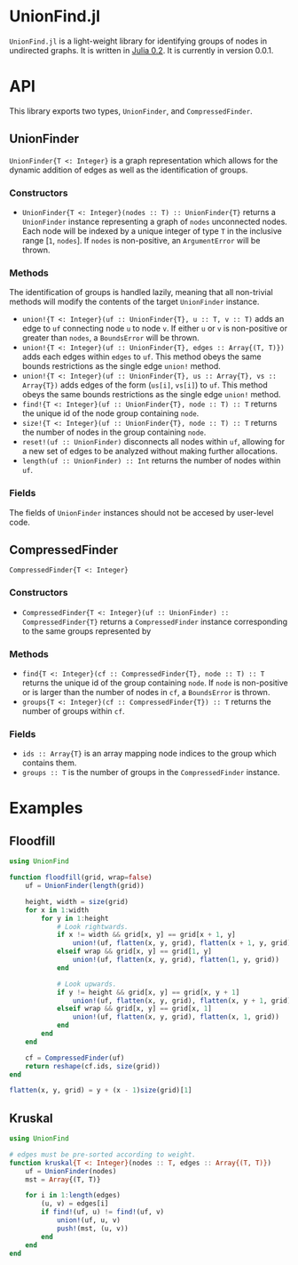 UnionFind.jl
============

`UnionFind.jl` is a light-weight library for identifying groups of nodes in
undirected graphs. It is written in [Julia 0.2](http://julialang.org/). It is
currently in version 0.0.1.

# API

This library exports two types, `UnionFinder`, and `CompressedFinder`.

## UnionFinder

`UnionFinder{T <: Integer}` is a graph representation which allows for the 
dynamic addition of edges as well as the identification of groups.

### Constructors

*  `UnionFinder{T <: Integer}(nodes :: T) :: UnionFinder{T}` returns a
   `UnionFinder` instance representing a graph of `nodes` unconnected nodes.
   Each node will be indexed by a unique integer of type `T` in the inclusive
   range [`1`, `nodes`]. If `nodes` is non-positive, an `ArgumentError` will
   be thrown.

### Methods

The identification of groups is handled lazily, meaning that all non-trivial
methods will modify the contents of the target `UnionFinder` instance.

*  `union!{T <: Integer}(uf :: UnionFinder{T}, u :: T, v :: T)` adds an edge
   to `uf` connecting node `u` to node `v`. If either `u` or `v` is
   non-positive or greater than `nodes`, a `BoundsError` will be thrown.
*  `union!{T <: Integer}(uf :: UnionFinder{T}, edges :: Array{(T, T)})` adds
   each edges within `edges` to `uf`. This method obeys the same bounds
   restrictions as the single edge `union!` method.
*  `union!{T <: Integer}(uf :: UnionFinder{T}, us :: Array{T}, vs :: Array{T})`
   adds edges of the form (`us[i]`, `vs[i]`) to `uf`. This method obeys the
   same bounds restrictions as the single edge `union!` method.
*  `find!{T <: Integer}(uf :: UnionFinder{T}, node :: T) :: T` returns the
   unique id of the node group containing `node`.
*  `size!{T <: Integer}(uf :: UnionFinder{T}, node :: T) :: T` returns the
   number of nodes in the group containing `node`.
*  `reset!(uf :: UnionFinder)` disconnects all nodes within `uf`, allowing for
   a new set of edges to be analyzed without making further allocations.
*  `length(uf :: UnionFinder) :: Int` returns the number of nodes within `uf`.

### Fields

The fields of `UnionFinder` instances should not be accesed by user-level code.

## CompressedFinder

`CompressedFinder{T <: Integer}`

### Constructors

*  `CompressedFinder{T <: Integer}(uf :: UnionFinder) :: CompressedFinder{T}`
   returns a `CompressedFinder` instance corresponding to the same groups
   represented by 

### Methods

*  `find{T <: Integer}(cf :: CompressedFinder{T}, node :: T) :: T` returns the
   unique id of the group containing `node`. If `node` is non-positive or
   is larger than the number of nodes in `cf`, a `BoundsError` is thrown.
*  `groups{T <: Integer}(cf :: CompressedFinder{T}) :: T` returns the number
   of groups within `cf`.

### Fields

*  `ids :: Array{T}` is an array mapping node indices to the group which
   contains them.
*  `groups :: T` is the number of groups in the `CompressedFinder` instance.

# Examples

## Floodfill

```julia
using UnionFind

function floodfill(grid, wrap=false)
    uf = UnionFinder(length(grid))

    height, width = size(grid)
    for x in 1:width
        for y in 1:height
            # Look rightwards.
            if x != width && grid[x, y] == grid[x + 1, y]
                union!(uf, flatten(x, y, grid), flatten(x + 1, y, grid))
            elseif wrap && grid[x, y] == grid[1, y]
                union!(uf, flatten(x, y, grid), flatten(1, y, grid))
            end

            # Look upwards.
            if y != height && grid[x, y] == grid[x, y + 1]
                union!(uf, flatten(x, y, grid), flatten(x, y + 1, grid))
            elseif wrap && grid[x, y] == grid[x, 1]
                union!(uf, flatten(x, y, grid), flatten(x, 1, grid))
            end
        end
    end

    cf = CompressedFinder(uf)
    return reshape(cf.ids, size(grid))
end

flatten(x, y, grid) = y + (x - 1)size(grid)[1]
```

## Kruskal

```julia
using UnionFind

# edges must be pre-sorted according to weight.
function kruskal{T <: Integer}(nodes :: T, edges :: Array{(T, T)})
    uf = UnionFinder(nodes)
    mst = Array{(T, T)}

    for i in 1:length(edges)
        (u, v) = edges[i]
        if find!(uf, u) != find!(uf, v)
            union!(uf, u, v)
            push!(mst, (u, v))
        end
    end
end
```